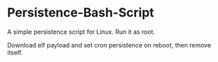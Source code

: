 # Persistence-Bash-Script

A simple persistence script for Linux. Run it as root.

Download elf payload and set cron persistence on reboot, then remove itself.
